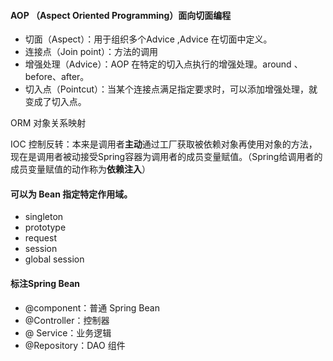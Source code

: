 #### AOP （Aspect Oriented Programming）面向切面编程

- 切面（Aspect）：用于组织多个Advice ,Advice 在切面中定义。
- 连接点（Join point）：方法的调用
- 增强处理（Advice）：AOP 在特定的切入点执行的增强处理。around 、before、after。
- 切入点（Pointcut）：当某个连接点满足指定要求时，可以添加增强处理，就变成了切入点。

ORM 对象关系映射

IOC 控制反转：本来是调用者**主动**通过工厂获取被依赖对象再使用对象的方法，现在是调用者被动接受Spring容器为调用者的成员变量赋值。（Spring给调用者的成员变量赋值的动作称为**依赖注入**）

#### 可以为 Bean 指定特定作用域。

- singleton
- prototype
- request
- session
- global session

#### 标注Spring Bean

- @component：普通 Spring Bean
- @Controller：控制器
- @ Service：业务逻辑
- @Repository：DAO 组件


